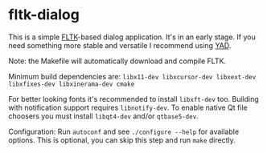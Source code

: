 fltk-dialog
===========

This is a simple [FLTK](http://www.fltk.org/)-based dialog application.
It's in an early stage. If you need something more stable and versatile
I recommend using [YAD](https://sourceforge.net/projects/yad-dialog/).

Note: the Makefile will automatically download and compile FLTK.

Minimum build dependencies are: `libx11-dev libxcursor-dev libxext-dev libxfixes-dev libxinerama-dev cmake`

For better looking fonts it's recommended to install `libxft-dev` too.
Building with notification support requires `libnotify-dev`.
To enable native Qt file choosers you must install `libqt4-dev` and/or `qtbase5-dev`.

Configuration:
Run `autoconf` and see `./configure --help` for available options.
This is optional, you can skip this step and run `make` directly.

